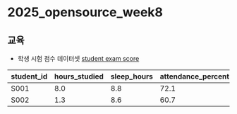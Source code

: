 # 2025_opensource_week8

## 교육

* 학생 시험 점수 데이터셋 [student exam score](https://www.kaggle.com/datasets/grandmaster07/student-exam-score-dataset-analysis?resource=download)
  
| student_id | hours_studied | sleep_hours | attendance_percent | previous_scores | exam_score |
|-------------|----------------|--------------|---------------------|-----------------|-------------|
| S001        | 8.0            | 8.8          | 72.1                | 45              | 30.2        |
| S002        | 1.3            | 8.6          | 60.7                | 55              | 25.0        |

